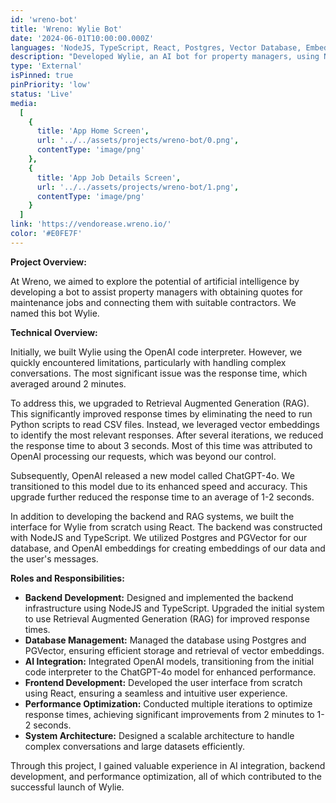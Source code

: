 ```yaml
---
id: 'wreno-bot'
title: 'Wreno: Wylie Bot'
date: '2024-06-01T10:00:00.000Z'
languages: 'NodeJS, TypeScript, React, Postgres, Vector Database, Embeddings, OpenAI, ChatGPT, AI'
description: "Developed Wylie, an AI bot for property managers, using NodeJS, TypeScript, React, and OpenAI's ChatGPT-4o. Improved response times from 2 minutes to 1-2 seconds with RAG and performance optimizations."
type: 'External'
isPinned: true
pinPriority: 'low'
status: 'Live'
media:
  [
    {
      title: 'App Home Screen',
      url: '../../assets/projects/wreno-bot/0.png',
      contentType: 'image/png'
    },
    {
      title: 'App Job Details Screen',
      url: '../../assets/projects/wreno-bot/1.png',
      contentType: 'image/png'
    }
  ]
link: 'https://vendorease.wreno.io/'
color: '#E0FE7F'
---
```


**Project Overview:**

At Wreno, we aimed to explore the potential of artificial intelligence by developing a bot to assist property managers with obtaining quotes for maintenance jobs and connecting them with suitable contractors. We named this bot Wylie.

**Technical Overview:**

Initially, we built Wylie using the OpenAI code interpreter. However, we quickly encountered limitations, particularly with handling complex conversations. The most significant issue was the response time, which averaged around 2 minutes.

To address this, we upgraded to Retrieval Augmented Generation (RAG). This significantly improved response times by eliminating the need to run Python scripts to read CSV files. Instead, we leveraged vector embeddings to identify the most relevant responses. After several iterations, we reduced the response time to about 3 seconds. Most of this time was attributed to OpenAI processing our requests, which was beyond our control.

Subsequently, OpenAI released a new model called ChatGPT-4o. We transitioned to this model due to its enhanced speed and accuracy. This upgrade further reduced the response time to an average of 1-2 seconds.

In addition to developing the backend and RAG systems, we built the interface for Wylie from scratch using React. The backend was constructed with NodeJS and TypeScript. We utilized Postgres and PGVector for our database, and OpenAI embeddings for creating embeddings of our data and the user's messages.

**Roles and Responsibilities:**

- **Backend Development:** Designed and implemented the backend infrastructure using NodeJS and TypeScript. Upgraded the initial system to use Retrieval Augmented Generation (RAG) for improved response times.
- **Database Management:** Managed the database using Postgres and PGVector, ensuring efficient storage and retrieval of vector embeddings.
- **AI Integration:** Integrated OpenAI models, transitioning from the initial code interpreter to the ChatGPT-4o model for enhanced performance.
- **Frontend Development:** Developed the user interface from scratch using React, ensuring a seamless and intuitive user experience.
- **Performance Optimization:** Conducted multiple iterations to optimize response times, achieving significant improvements from 2 minutes to 1-2 seconds.
- **System Architecture:** Designed a scalable architecture to handle complex conversations and large datasets efficiently.

Through this project, I gained valuable experience in AI integration, backend development, and performance optimization, all of which contributed to the successful launch of Wylie.

